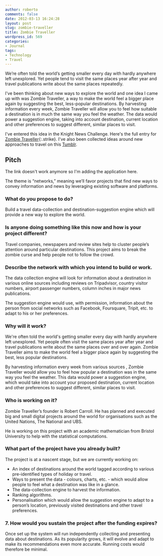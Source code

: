 ```yaml
---
author: roberto
comments: false
date: 2012-03-13 16:24:28
layout: post
slug: zombie-traveller
title: Zombie Traveller
wordpress_id: 569
categories:
- Journal
tags:
- Technology
- Travel
---
```


We’re often told the world’s getting smaller every day with hardly anywhere left unexplored. Yet people tend to visit the same places year after year and travel publications write about the same places repeatedly.

I've been thinking about new ways to explore the world and one idea I came up with was Zombie Traveller, a way to make the world feel a bigger place again by suggesting the best, less-popular destinations. By harvesting information every week, Zombie Traveller will allow you to feel how suitable a destination is in much the same way you feel the weather. The data would power a suggestion engine, taking into account destination, current location and other preferences to suggest different, similar places to visit.

I've entered this idea in the Knight News Challenge. Here's the full entry for [Zombie Traveller](http://newschallenge.tumblr.com/post/19180012156/zombie-traveller){:.strike}. I've also been collected ideas around new approaches to travel on this [Tumblr](http://ontheroadtonowhere.tumblr.com).

## Pitch
The link doesn't work anymore so I'm adding the application here.

The theme is “networks,” meaning we’ll favor projects that find new ways to convey information and news by leveraging existing software and platforms.

### What do you propose to do?
Build a travel data-collection and destination-suggestion engine which will provide a new way to explore the world.

### Is anyone doing something like this now and how is your project different?
Travel companies, newspapers and review sites help to cluster people’s attention around particular destinations. This project aims to break the zombie curse and help people not to follow the crowd.

### Describe the network with which you intend to build or work.
The data collection engine will look for information about a destination in various online sources including reviews on Tripadvisor, country visitor numbers, airport passenger numbers, column inches in major news publications.

The suggestion engine would use, with permission, information about the person from social networks such as Facebook, Foursquare, Tripit, etc. to adapt to his or her preferences.

### Why will it work?
We're often told the world's getting smaller every day with hardly anywhere left unexplored. Yet people often visit the same places year after year and travel publications write about the same places over and over again. Zombie Traveller aims to make the world feel a bigger place again by suggesting the best, less popular destinations.

By harvesting information every week from various sources , Zombie Traveller would allow you to feel how popular a destination was in the same way you feel the weather.
This data would power a suggestion engine, which would take into account your proposed destination, current location and other preferences to suggest different, similar places to visit.

### Who is working on it?
Zombie Traveller’s founder is Robert Carroll. He has planned and executed big and small digital projects around the world for organisations such as the United Nations, The National and UBS.

He is working on this project with an academic mathematician from Bristol University to help with the statistical computations.

### What part of the project have you already built?
The project is at a nascent stage, but we are currently working on:

- An index of destinations around the world tagged according to various pre-identified types of holiday or travel.
- Ways to present the data - colours, charts, etc. - which would allow people to feel what a destination was like in a glance.
- The data-collection engine to harvest the information.
- Ranking algorithms.
- Personalisation which would allow the suggestion engine to adapt to a person’s location, previously visited destinations and other travel preferences.

### 7. How would you sustain the project after the funding expires?
Once set up the system will run independently collecting and presenting data about destinations. As its popularity grows, it will evolve and adapt to make its recommendations even more accurate. Running costs would therefore be minimal.
